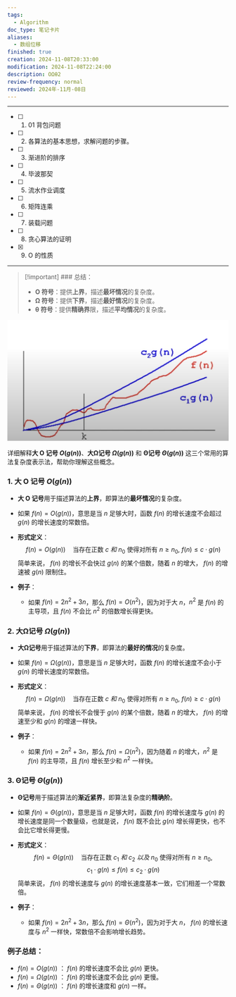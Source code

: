 ```yaml
---
tags:
  - Algorithm
doc_type: 笔记卡片
aliases:
  - 数组位移
finished: true
creation: 2024-11-08T20:33:00
modification: 2024-11-08T22:24:00
description: OΩθ2
review-frequency: normal
reviewed: 2024年-11月-08日
---
```

---

- [ ] 1. 01 背包问题
- [ ] 2. 各算法的基本思想，求解问题的步骤。
- [ ] 3. 渐进阶的排序
- [ ] 4. 毕波那契
- [ ] 5. 流水作业调度
- [ ] 6. 矩阵连乘
- [ ] 7. 装载问题
- [ ] 8. 贪心算法的证明
- [x] 9. O 的性质

---

>[!important] ### 总结：
>- **O 符号**：提供**上界**，描述**最坏情况**的复杂度。
>- **Ω 符号**：提供**下界**，描述**最好情况**的复杂度。
>- **θ 符号**：提供**精确界**限，描述**平均情况**的复杂度。

![|450](assets/屏幕截图%202024-11-09%20125911.png)


详细解释**大 O 记号 $O(g(n))$**、**大Ω记号 $\Omega(g(n))$** 和 **Θ记号 $\Theta(g(n))$** 这三个常用的算法复杂度表示法，帮助你理解这些概念。

### 1. **大 O 记号 $O(g(n))$**

- **大 O 记号**用于描述算法的**上界**，即算法的**最坏情况**的复杂度。
- 如果 $f(n) = O(g(n))$，意思是当 $n$ 足够大时，函数 $f(n)$ 的增长速度不会超过 $g(n)$ 的增长速度的常数倍。
- **形式定义**：
$$
  f(n) = O(g(n)) \quad \text{当存在正数} \ c \ 和 \ n_0 \ \text{使得对所有} \ n \geq n_0, \ f(n) \leq c \cdot g(n)
$$
  简单来说， $f(n)$ 的增长不会快过 $g(n)$ 的某个倍数，随着 $n$ 的增大， $f(n)$ 的增速被 $g(n)$ 限制住。

- **例子**：
  - 如果 $f(n) = 2n^2 + 3n$，那么 $f(n) = O(n^2)$，因为对于大 $n$，$n^2$ 是 $f(n)$ 的主导项，且 $f(n)$ 不会比 $n^2$ 的倍数增长得更快。

### 2. **大Ω记号 $\Omega(g(n))$**

- **大Ω记号**用于描述算法的**下界**，即算法的**最好的情况**的复杂度。
- 如果 $f(n) = \Omega(g(n))$，意思是当 $n$ 足够大时，函数 $f(n)$ 的增长速度不会小于 $g(n)$ 的增长速度的常数倍。
- **形式定义**：
$$
  f(n) = \Omega(g(n)) \quad \text{当存在正数} \ c \ 和 \ n_0 \ \text{使得对所有} \ n \geq n_0, \ f(n) \geq c \cdot g(n)
$$
  简单来说， $f(n)$ 的增长不会慢于 $g(n)$ 的某个倍数，随着 $n$ 的增大， $f(n)$ 的增速至少和 $g(n)$ 的增速一样快。

- **例子**：
  - 如果 $f(n) = 2n^2 + 3n$，那么 $f(n) = \Omega(n^2)$，因为随着 $n$ 的增大，$n^2$ 是 $f(n)$ 的主导项，且 $f(n)$ 增长至少和 $n^2$ 一样快。

### 3. **Θ记号 $\Theta(g(n))$**

- **Θ记号**用于描述算法的**渐近紧界**，即算法复杂度的**精确阶**。
- 如果 $f(n) = \Theta(g(n))$，意思是当 $n$ 足够大时，函数 $f(n)$ 的增长速度与 $g(n)$ 的增长速度是同一个数量级，也就是说， $f(n)$ 既不会比 $g(n)$ 增长得更快，也不会比它增长得更慢。
- **形式定义**：
$$
  f(n) = \Theta(g(n)) \quad \text{当存在正数} \ c_1 \ 和 \ c_2 \ 以及 \ n_0 \ \text{使得对所有} \ n \geq n_0,
$$
$$
  c_1 \cdot g(n) \leq f(n) \leq c_2 \cdot g(n)
$$
  简单来说， $f(n)$ 的增长速度与 $g(n)$ 的增长速度基本一致，它们相差一个常数倍。

- **例子**：
  - 如果 $f(n) = 2n^2 + 3n$，那么 $f(n) = \Theta(n^2)$，因为对于大 $n$， $f(n)$ 的增长速度与 $n^2$ 一样快，常数倍不会影响增长趋势。

### 例子总结：

- $f(n) = O(g(n))$ ： $f(n)$ 的增长速度不会比 $g(n)$ 更快。
- $f(n) = \Omega(g(n))$ ： $f(n)$ 的增长速度不会比 $g(n)$ 更慢。
- $f(n) = \Theta(g(n))$ ： $f(n)$ 的增长速度和 $g(n)$ 一样。



